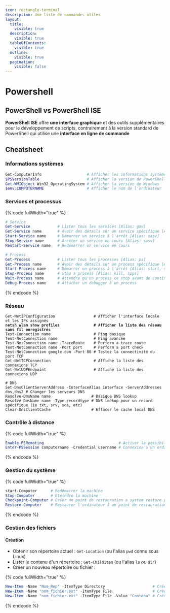 ```yaml
---
icon: rectangle-terminal
description: Une liste de commandes utiles
layout:
  title:
    visible: true
  description:
    visible: true
  tableOfContents:
    visible: true
  outline:
    visible: true
  pagination:
    visible: false
---
```


# Powershell

## PowerShell vs PowerShell ISE

**PowerShell ISE** offre **une interface graphiqu**e et des outils supplémentaires pour le développement de scripts, contrairement à la version standard de PowerShell qui utilise une **interface en ligne de commande**

## Cheatsheet <a href="#information-systeme" id="information-systeme"></a>

### Informations systèmes

```powershell
Get-ComputerInfo                    # Afficher les informations systèmes (version de windows, édition, bios version, etc)
$PSVersionTable                     # Afficher la version de PowerShell
Get-WMIObject Win32_OperatingSystem # Afficher la version de Windows
$env:COMPUTERNAME                   # Afficher le nom de l'ordinateur
```

### Services et processus <a href="#services-et-processus" id="services-et-processus"></a>

{% code fullWidth="true" %}
```powershell
# Service
Get-Service            # Lister tous les services [Alias: gsv]
Get-Service name       # Avoir des détails sur un service spécifique [Alias: gsv]
Start-Service name     # Démarrer un service à l'arrêt [Alias: sasv]
Stop-Service name      # Arrêter un service en cours [Alias: spsv]
Restart-Service name   # Redémarrer un service en cours

# Process
Get-Process            # Lister tous les processes [Alias: ps]
Get-Process name       # Avoir des détails sur un process spécifique [Alias: ps]
Start-Process name     # Démarrer un process à l'arrêt [Alias: start, saps]
Stop-Process name      # Stop a process [Alias: kill, spps]
Wait-Process name      # Attendre qu'un process ce stop avant de continuer
Debug-Process name     # Attacher un debugger à un process
```
{% endcode %}

### Réseau <a href="#reseau" id="reseau"></a>

<pre class="language-powershell" data-full-width="true"><code class="lang-powershell">Get-NetIPConfiguration                 # Afficher l'interface locale et les IPs assignés
<strong>netsh wlan show profiles               # Afficher la liste des réseau sans fil enregistrés
</strong>Test-Connection name                   # Ping basique
Test-NetConnection name                # Ping avancée
Test-NetConnection name -TraceRoute    # Perform a trace route
Test-NetConnection name -Port port     # Perform a port check
Test-NetConnection google.com -Port 80 # Testez la connectivité du port TCP
Get-NetTCPConnection                   # Affiche la liste des connexions TCP
Get-NetUDPEndpoint                     # Affiche la liste des connexions UDP

# DNS
Set-DnsClientServerAddress -InterfaceAlias interface -ServerAddresses dns,dns2 # Changer les serveurs DNS
Resolve-DnsName name                  # Basique DNS lookup
Resolve-DnsName name -Type recordtype # DNS lookup pour un record spécifique (ie txt, srv, soa, etc)
Clear-DnsClientCache                  # Effacer le cache local DNS
</code></pre>

### Contrôle à distance <a href="#controle-a-distance" id="controle-a-distance"></a>

{% code fullWidth="true" %}
```powershell
Enable-PSRemoting                                 # Activer la possibilitée des sessions PowerShell distantes sur la machine locale 
Enter-PSSession computername -Credential username # Connexion à un ordinateur distant
```
{% endcode %}

### Gestion du système <a href="#gestion-du-systeme" id="gestion-du-systeme"></a>

{% code fullWidth="true" %}
```powershell
start-Computer      # Redémarrer la machine
Stop-Computer       # Eteindre la machine
Checkpoint-Computer # Créer un point de restauration a system restore point
Restore-Computer    # Restaurer l'ordinateur à un point de restauration
```
{% endcode %}

### Gestion des fichiers <a href="#gestion-des-fichiers" id="gestion-des-fichiers"></a>

#### Création <a href="#creation" id="creation"></a>

* Obtenir son répertoire actuel : `Get-Location` (ou l'alias `pwd` connu sous Linux)
* Lister le contenu d'un répertoire : `Get-ChildItem` (ou l'alias `ls` ou `dir`)
* Créer un nouveau répertoire ou fichier :

{% code fullWidth="true" %}
```powershell
New-Item -Name "Nom_Rep" -ItemType Directory                     # Créer une répertoire
New-Item -Name "nom_fichier.ext" -ItemType File.                 # Créer un fichier 
New-Item -Name "nom_fichier.ext" -ItemType File -Value "Contenu" # Créer un fichier avec du contenu
```
{% endcode %}

